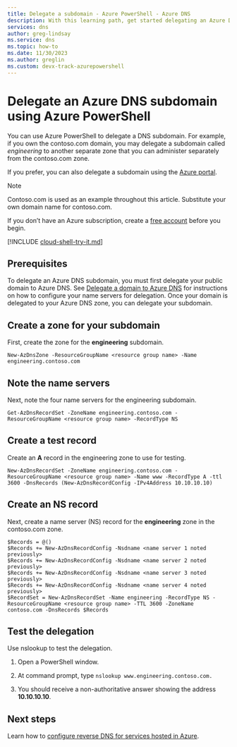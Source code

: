 ```yaml
---
title: Delegate a subdomain - Azure PowerShell - Azure DNS
description: With this learning path, get started delegating an Azure DNS subdomain using Azure PowerShell.
services: dns
author: greg-lindsay
ms.service: dns
ms.topic: how-to
ms.date: 11/30/2023
ms.author: greglin 
ms.custom: devx-track-azurepowershell
---
```


# Delegate an Azure DNS subdomain using Azure PowerShell

You can use Azure PowerShell to delegate a DNS subdomain. For example, if you own the contoso.com domain, you may delegate a subdomain called *engineering* to another separate zone that you can administer separately from the contoso.com zone.

If you prefer, you can also delegate a subdomain using the [Azure portal](delegate-subdomain.md).

> [!NOTE]
> Contoso.com is used as an example throughout this article. Substitute your own domain name for contoso.com.

If you don’t have an Azure subscription, create a [free account](https://azure.microsoft.com/free/?WT.mc_id=A261C142F) before you begin.

[!INCLUDE [cloud-shell-try-it.md](../../includes/cloud-shell-try-it.md)]

## Prerequisites

To delegate an Azure DNS subdomain, you must first delegate your public domain to Azure DNS. See [Delegate a domain to Azure DNS](./dns-delegate-domain-azure-dns.md) for instructions on how to configure your name servers for delegation. Once your domain is delegated to your Azure DNS zone, you can delegate your subdomain.

## Create a zone for your subdomain

First, create the zone for the **engineering** subdomain.

```azurepowershell-interactive
New-AzDnsZone -ResourceGroupName <resource group name> -Name engineering.contoso.com
```

## Note the name servers

Next, note the four name servers for the engineering subdomain.

```azurepowershell-interactive
Get-AzDnsRecordSet -ZoneName engineering.contoso.com -ResourceGroupName <resource group name> -RecordType NS
```

## Create a test record

Create an **A** record in the engineering zone to use for testing.

```azurepowershell-interactive
New-AzDnsRecordSet -ZoneName engineering.contoso.com -ResourceGroupName <resource group name> -Name www -RecordType A -ttl 3600 -DnsRecords (New-AzDnsRecordConfig -IPv4Address 10.10.10.10)
```

## Create an NS record

Next, create a name server (NS) record  for the **engineering** zone in the contoso.com zone.

```azurepowershell-interactive
$Records = @()
$Records += New-AzDnsRecordConfig -Nsdname <name server 1 noted previously>
$Records += New-AzDnsRecordConfig -Nsdname <name server 2 noted previously>
$Records += New-AzDnsRecordConfig -Nsdname <name server 3 noted previously>
$Records += New-AzDnsRecordConfig -Nsdname <name server 4 noted previously>
$RecordSet = New-AzDnsRecordSet -Name engineering -RecordType NS -ResourceGroupName <resource group name> -TTL 3600 -ZoneName contoso.com -DnsRecords $Records
```

## Test the delegation

Use nslookup to test the delegation.

1. Open a PowerShell window.

1. At command prompt, type `nslookup www.engineering.contoso.com.`

1. You should receive a non-authoritative answer showing the address **10.10.10.10**.

## Next steps

Learn how to [configure reverse DNS for services hosted in Azure](dns-reverse-dns-for-azure-services.md).
